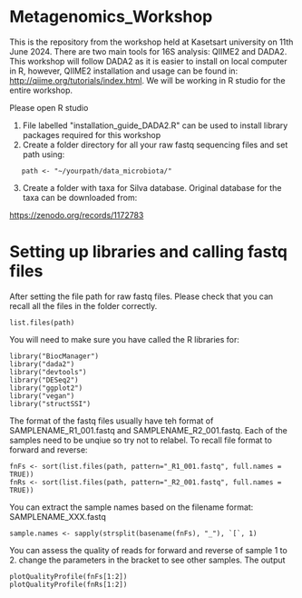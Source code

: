 # Metagenomics_Workshop

This is the repository from the workshop held at Kasetsart university on 11th June 2024. There are two main tools for 16S analysis: QIIME2 and DADA2. This workshop will follow DADA2 as it is easier to install on local computer in R, however, QIIME2 installation and usage can be found in: http://qiime.org/tutorials/index.html. We will be working in R studio for the entire workshop. 

Please open R studio

1. File labelled "installation_guide_DADA2.R" can be used to install library packages required for this workshop
2. Create a folder directory for all your raw fastq sequencing files and set path using:
```
   path <- "~/yourpath/data_microbiota/"
```
3. Create a folder with taxa for Silva database. Original database for the taxa can be downloaded from:

https://zenodo.org/records/1172783



# Setting up libraries and calling fastq files

After setting the file path for raw fastq files. Please check that you can recall all the files in the folder correctly.
```
list.files(path)
```

You will need to make sure you have called the R libraries for:
```
library("BiocManager")
library("dada2")
library("devtools")
library("DESeq2")
library("ggplot2")
library("vegan")
library("structSSI")
```
The format of the fastq files usually have teh format of SAMPLENAME_R1_001.fastq and SAMPLENAME_R2_001.fastq. Each of the samples need to be unqiue so try not to relabel. To recall file format to forward and reverse:
```
fnFs <- sort(list.files(path, pattern="_R1_001.fastq", full.names = TRUE))
fnRs <- sort(list.files(path, pattern="_R2_001.fastq", full.names = TRUE))
```

You can extract the sample names based on the filename format: SAMPLENAME_XXX.fastq
```
sample.names <- sapply(strsplit(basename(fnFs), "_"), `[`, 1)
```

You can assess the quality of reads for forward and reverse of sample 1 to 2. change the parameters in the bracket to see other samples. The output 
```
plotQualityProfile(fnFs[1:2])
plotQualityProfile(fnRs[1:2])
```
